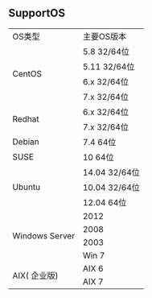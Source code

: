 ## SupportOS

<table><tbody>
<tr><td>OS类型</td><td>主要OS版本</td></tr>
<tr><td rowspan="5">CentOS</td></tr>
<tr><td>5.8 32/64位</td></tr>
<tr><td>5.11 32/64位</td></tr>
<tr><td>6.x 32/64位</td></tr>
<tr><td>7.x 32/64位</td></tr>
<tr><td rowspan="2">Redhat</td><td>6.x 32/64位</td></tr>
<tr><td>7.x 32/64位</td></tr>
<tr><td>Debian</td><td>7.4  64位</td></tr>
<tr><td>SUSE</td><td>10  64位</td></tr>
<tr><td rowspan="3">Ubuntu</td><td>14.04  32/64位</td></tr>
<tr><td>10.04  32/64位</td></tr>
<tr><td>12.04  64位</td></tr>
<tr><td rowspan="4">Windows Server</td><td>2012</td></tr>
<tr><td>2008</td></tr>
<tr><td>2003</td></tr>
<tr><td>Win 7</td></tr>
<tr><td rowspan="2">AIX( 企业版)</td><td>AIX 6</td></tr>
<tr><td>AIX 7</td></tr>
</tbody></table>
